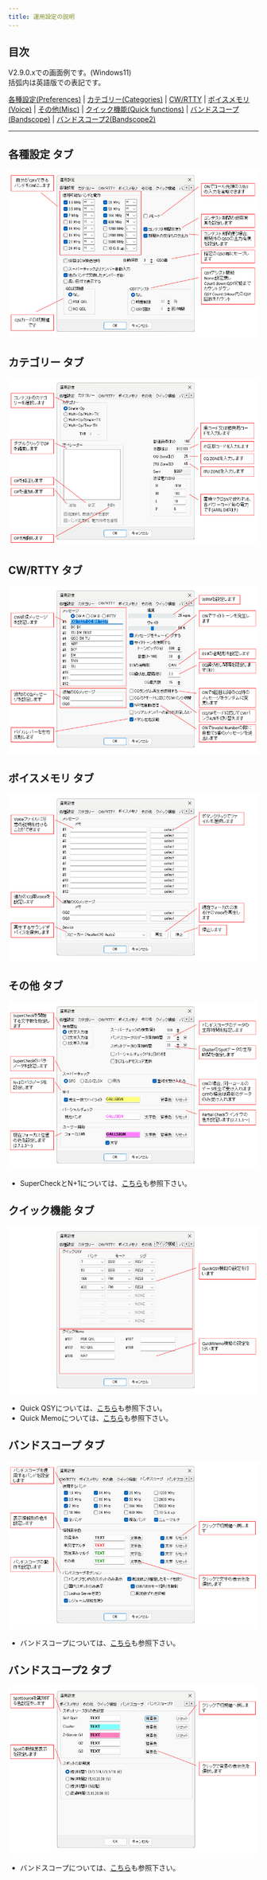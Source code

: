 ```yaml
---
title: 運用設定の説明
---
```


## 目次

V2.9.0.xでの画面例です。(Windows11)  
括弧内は英語版での表記です。  

[各種設定(Preferences)](%E8%A8%AD%E5%AE%9AV29_%E9%81%8B%E7%94%A8%E8%A8%AD%E5%AE%9A#%E5%90%84%E7%A8%AE%E8%A8%AD%E5%AE%9A-%E3%82%BF%E3%83%96) |
[カテゴリー(Categories)](%E8%A8%AD%E5%AE%9AV29_%E9%81%8B%E7%94%A8%E8%A8%AD%E5%AE%9A#%E3%82%AB%E3%83%86%E3%82%B4%E3%83%AA%E3%83%BC-%E3%82%BF%E3%83%96) |
[CW/RTTY](%E8%A8%AD%E5%AE%9AV29_%E9%81%8B%E7%94%A8%E8%A8%AD%E5%AE%9A#cwrtty-%E3%82%BF%E3%83%96) |
[ボイスメモリ(Voice)](%E8%A8%AD%E5%AE%9AV29_%E9%81%8B%E7%94%A8%E8%A8%AD%E5%AE%9A#%E3%83%9C%E3%82%A4%E3%82%B9%E3%83%A1%E3%83%A2%E3%83%AA-%E3%82%BF%E3%83%96) |
[その他(Misc)](%E8%A8%AD%E5%AE%9AV29_%E9%81%8B%E7%94%A8%E8%A8%AD%E5%AE%9A#%E3%81%9D%E3%81%AE%E4%BB%96-%E3%82%BF%E3%83%96) |
[クイック機能(Quick functions)](%E8%A8%AD%E5%AE%9AV29_%E9%81%8B%E7%94%A8%E8%A8%AD%E5%AE%9A#%E3%82%AF%E3%82%A4%E3%83%83%E3%82%AF%E6%A9%9F%E8%83%BD-%E3%82%BF%E3%83%96) |
[バンドスコープ(Bandscope)](%E8%A8%AD%E5%AE%9AV29_%E9%81%8B%E7%94%A8%E8%A8%AD%E5%AE%9A#%E3%83%90%E3%83%B3%E3%83%89%E3%82%B9%E3%82%B3%E3%83%BC%E3%83%97-%E3%82%BF%E3%83%96) |
[バンドスコープ2(Bandscope2)](%E8%A8%AD%E5%AE%9AV29_%E9%81%8B%E7%94%A8%E8%A8%AD%E5%AE%9A#%E3%83%90%E3%83%B3%E3%83%89%E3%82%B9%E3%82%B3%E3%83%BC%E3%83%97-%E3%82%BF%E3%83%962) 

***

## 各種設定 タブ

![Preferences](https://raw.githubusercontent.com/nextzlog/use.zlog.org/master/images/v29_preferences.png)

## カテゴリー タブ

![Categories](https://raw.githubusercontent.com/nextzlog/use.zlog.org/master/images/v29_categories.png)

## CW/RTTY タブ

![CW/RTTY](https://raw.githubusercontent.com/nextzlog/use.zlog.org/master/images/v29_cwrtty.png)

## ボイスメモリ タブ

![Voice](https://raw.githubusercontent.com/nextzlog/use.zlog.org/master/images/v29_voice.png)

## その他 タブ

![Misc](https://raw.githubusercontent.com/nextzlog/use.zlog.org/master/images/v29_misc.png)

* SuperCheckとN+1については、[こちら](Super-Check-(N%EF%BC%8B1))も参照下さい。

## クイック機能 タブ

![Quick functions](https://raw.githubusercontent.com/nextzlog/use.zlog.org/master/images/v29_quick.png)

* Quick QSYについては、[こちら](QuickQSY)も参照下さい。
* Quick Memoについては、[こちら](Quick-Memo)も参照下さい。

## バンドスコープ タブ

![Bandscope](https://raw.githubusercontent.com/nextzlog/use.zlog.org/master/images/v29_bandscope.png)

* バンドスコープについては、[こちら](%E3%83%90%E3%83%B3%E3%83%89%E3%82%B9%E3%82%B3%E3%83%BC%E3%83%97)も参照下さい。

## バンドスコープ2 タブ

![Bandscope2](https://raw.githubusercontent.com/nextzlog/use.zlog.org/master/images/v29_bandscope2.png)

* バンドスコープについては、[こちら](%E3%83%90%E3%83%B3%E3%83%89%E3%82%B9%E3%82%B3%E3%83%BC%E3%83%97)も参照下さい。
